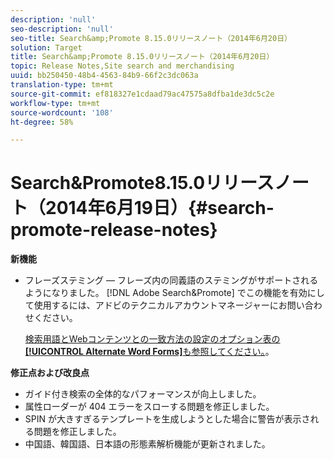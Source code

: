 ```yaml
---
description: 'null'
seo-description: 'null'
seo-title: Search&amp;Promote 8.15.0リリースノート（2014年6月20日）
solution: Target
title: Search&amp;Promote 8.15.0リリースノート（2014年6月20日）
topic: Release Notes,Site search and merchandising
uuid: bb250450-48b4-4563-84b9-66f2c3dc063a
translation-type: tm+mt
source-git-commit: ef818327e1cdaad79ac47575a8dfba1de3dc5c2e
workflow-type: tm+mt
source-wordcount: '108'
ht-degree: 58%

---
```



# Search&amp;Promote8.15.0リリースノート（2014年6月19日）{#search-promote-release-notes}

**新機能**

* フレーズステミング — フレーズ内の同義語のステミングがサポートされるようになりました。  [!DNL Adobe Search&Promote] でこの機能を有効にして使用するには、アドビのテクニカルアカウントマネージャーにお問い合わせください。

   [検索用語とWebコンテンツとの一致方法の設定のオプション表の&#x200B;**[!UICONTROL Alternate Word Forms]**&#x200B;も参照してください。](../c-about-linguistics-menu/c-about-words-and-language.md#task_351A9144A51F4B41923BDBACDEF3B616)。

**修正点および改良点**

* ガイド付き検索の全体的なパフォーマンスが向上しました。
* 属性ローダーが 404 エラーをスローする問題を修正しました。
* SPIN が大きすぎるテンプレートを生成しようとした場合に警告が表示される問題を修正しました。
* 中国語、韓国語、日本語の形態素解析機能が更新されました。

